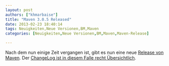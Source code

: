 ```yaml
---
layout: post
authors: ["khmarbaise"]
title: "Maven 3.0.5 Released"
date: 2013-02-23 18:40:14
tags: Neuigkeiten,Neue Versionen,BM,Maven
categories: [Neuigkeiten,Neue Versionen,BM,Maven,Maven-Release]

---
```

Nach dem nun einige Zeit vergangen ist, gibt es nun eine neue 
[Release von Maven](https://maven.apache.org/docs/3.0.5/release-notes.html). Der [ChangeLog ist in diesem Falle recht Übersichtlich](https://jira.codehaus.org/secure/ReleaseNote.jspa?projectId=10500&version=19088).

